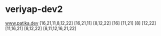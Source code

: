 # veriyap-dev2
www.patika.dev
[16,21,11,8,12,22]
[16,21,11]    [8,12,22]
[16] [11,21]     [8] [12,22]
[11,16,21]  [8,12,22]
[8,11,12,16,21,22]
